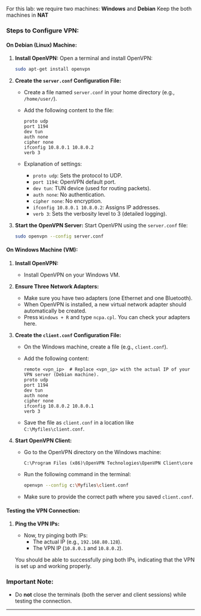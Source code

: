 For this lab: we require two machines: **Windows** and **Debian**
Keep the both machines in **NAT**

### **Steps to Configure VPN:**

#### **On Debian (Linux) Machine:**

1. **Install OpenVPN:** Open a terminal and install OpenVPN:
    
    ```bash
    sudo apt-get install openvpn
    ```
    
2. **Create the `server.conf` Configuration File:**
    
    - Create a file named `server.conf` in your home directory (e.g., `/home/user/`).
    - Add the following content to the file:
        
        ```plaintext
        proto udp
        port 1194
        dev tun
        auth none
        cipher none
        ifconfig 10.8.0.1 10.8.0.2
        verb 3
        ```
        
    - Explanation of settings:
        - `proto udp`: Sets the protocol to UDP.
        - `port 1194`: OpenVPN default port.
        - `dev tun`: TUN device (used for routing packets).
        - `auth none`: No authentication.
        - `cipher none`: No encryption.
        - `ifconfig 10.8.0.1 10.8.0.2`: Assigns IP addresses.
        - `verb 3`: Sets the verbosity level to 3 (detailed logging).
3. **Start the OpenVPN Server:** Start OpenVPN using the `server.conf` file:
    
    ```bash
    sudo openvpn --config server.conf
    ```
    

#### **On Windows Machine (VM):**

1. **Install OpenVPN:**
    
    - Install OpenVPN on your Windows VM.
2. **Ensure Three Network Adapters:**
    
    - Make sure you have two adapters (one Ethernet and one Bluetooth).
    - When OpenVPN is installed, a new virtual network adapter should automatically be created.
    - Press `Windows + R` and type `ncpa.cpl`. You can check your adapters here.
3. **Create the `client.conf` Configuration File:**
    
    - On the Windows machine, create a file (e.g., `client.conf`).
    - Add the following content:
        
        ```plaintext
        remote <vpn_ip>  # Replace <vpn_ip> with the actual IP of your VPN server (Debian machine).
        proto udp
        port 1194
        dev tun
        auth none
        cipher none
        ifconfig 10.8.0.2 10.8.0.1
        verb 3
        ```
        
    - Save the file as `client.conf` in a location like `C:\Myfiles\client.conf`.
4. **Start OpenVPN Client:**
    
    - Go to the OpenVPN directory on the Windows machine:
        
        ```
        C:\Program Files (x86)\OpenVPN Technologies\OpenVPN Client\core
        ```
        
    - Run the following command in the terminal:
        
        ```bash
        openvpn --config c:\Myfiles\client.conf
        ```
        
    - Make sure to provide the correct path where you saved `client.conf`.

#### **Testing the VPN Connection:**

1. **Ping the VPN IPs:**
    
    - Now, try pinging both IPs:
        - The actual IP (e.g., `192.168.80.128`).
        - The VPN IP (`10.8.0.1` and `10.8.0.2`).
    
    You should be able to successfully ping both IPs, indicating that the VPN is set up and working properly.
    

### **Important Note:**

- Do **not** close the terminals (both the server and client sessions) while testing the connection.

---

